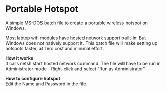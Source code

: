 Portable Hotspot
================

A simple MS-DOS batch file to create a portable wireless hotspot on Windows.

Most laptop wifi modules have hosted network support built-in. But Windows does not natively support it.
This batch file will make setting up hotspots faster, at zero cost and minimal effort.

<strong>How it works</strong><br>
It calls netsh start hosted network command.
The file will have to be run in Administrator mode - Right-click and select "Run as Administrator"

<strong>How to configure hotspot</strong><br>
Edit the Name and Password in the file.
